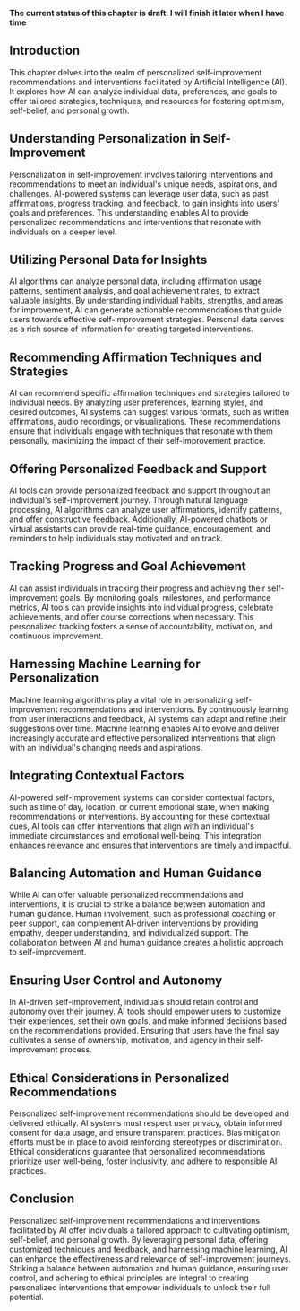 **The current status of this chapter is draft. I will finish it later when I have time**

Introduction
------------

This chapter delves into the realm of personalized self-improvement recommendations and interventions facilitated by Artificial Intelligence (AI). It explores how AI can analyze individual data, preferences, and goals to offer tailored strategies, techniques, and resources for fostering optimism, self-belief, and personal growth.

Understanding Personalization in Self-Improvement
-------------------------------------------------

Personalization in self-improvement involves tailoring interventions and recommendations to meet an individual's unique needs, aspirations, and challenges. AI-powered systems can leverage user data, such as past affirmations, progress tracking, and feedback, to gain insights into users' goals and preferences. This understanding enables AI to provide personalized recommendations and interventions that resonate with individuals on a deeper level.

Utilizing Personal Data for Insights
------------------------------------

AI algorithms can analyze personal data, including affirmation usage patterns, sentiment analysis, and goal achievement rates, to extract valuable insights. By understanding individual habits, strengths, and areas for improvement, AI can generate actionable recommendations that guide users towards effective self-improvement strategies. Personal data serves as a rich source of information for creating targeted interventions.

Recommending Affirmation Techniques and Strategies
--------------------------------------------------

AI can recommend specific affirmation techniques and strategies tailored to individual needs. By analyzing user preferences, learning styles, and desired outcomes, AI systems can suggest various formats, such as written affirmations, audio recordings, or visualizations. These recommendations ensure that individuals engage with techniques that resonate with them personally, maximizing the impact of their self-improvement practice.

Offering Personalized Feedback and Support
------------------------------------------

AI tools can provide personalized feedback and support throughout an individual's self-improvement journey. Through natural language processing, AI algorithms can analyze user affirmations, identify patterns, and offer constructive feedback. Additionally, AI-powered chatbots or virtual assistants can provide real-time guidance, encouragement, and reminders to help individuals stay motivated and on track.

Tracking Progress and Goal Achievement
--------------------------------------

AI can assist individuals in tracking their progress and achieving their self-improvement goals. By monitoring goals, milestones, and performance metrics, AI tools can provide insights into individual progress, celebrate achievements, and offer course corrections when necessary. This personalized tracking fosters a sense of accountability, motivation, and continuous improvement.

Harnessing Machine Learning for Personalization
-----------------------------------------------

Machine learning algorithms play a vital role in personalizing self-improvement recommendations and interventions. By continuously learning from user interactions and feedback, AI systems can adapt and refine their suggestions over time. Machine learning enables AI to evolve and deliver increasingly accurate and effective personalized interventions that align with an individual's changing needs and aspirations.

Integrating Contextual Factors
------------------------------

AI-powered self-improvement systems can consider contextual factors, such as time of day, location, or current emotional state, when making recommendations or interventions. By accounting for these contextual cues, AI tools can offer interventions that align with an individual's immediate circumstances and emotional well-being. This integration enhances relevance and ensures that interventions are timely and impactful.

Balancing Automation and Human Guidance
---------------------------------------

While AI can offer valuable personalized recommendations and interventions, it is crucial to strike a balance between automation and human guidance. Human involvement, such as professional coaching or peer support, can complement AI-driven interventions by providing empathy, deeper understanding, and individualized support. The collaboration between AI and human guidance creates a holistic approach to self-improvement.

Ensuring User Control and Autonomy
----------------------------------

In AI-driven self-improvement, individuals should retain control and autonomy over their journey. AI tools should empower users to customize their experiences, set their own goals, and make informed decisions based on the recommendations provided. Ensuring that users have the final say cultivates a sense of ownership, motivation, and agency in their self-improvement process.

Ethical Considerations in Personalized Recommendations
------------------------------------------------------

Personalized self-improvement recommendations should be developed and delivered ethically. AI systems must respect user privacy, obtain informed consent for data usage, and ensure transparent practices. Bias mitigation efforts must be in place to avoid reinforcing stereotypes or discrimination. Ethical considerations guarantee that personalized recommendations prioritize user well-being, foster inclusivity, and adhere to responsible AI practices.

Conclusion
----------

Personalized self-improvement recommendations and interventions facilitated by AI offer individuals a tailored approach to cultivating optimism, self-belief, and personal growth. By leveraging personal data, offering customized techniques and feedback, and harnessing machine learning, AI can enhance the effectiveness and relevance of self-improvement journeys. Striking a balance between automation and human guidance, ensuring user control, and adhering to ethical principles are integral to creating personalized interventions that empower individuals to unlock their full potential.
